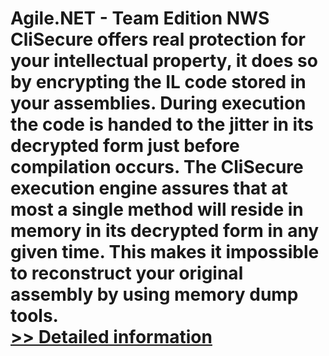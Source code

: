 # Agile.NET - Team Edition NWS<br />CliSecure offers real protection for your intellectual property, it does so by encrypting the IL code stored in your assemblies. During execution the code is handed to the jitter in its decrypted form just before compilation occurs. The CliSecure execution engine assures that at most a single method will reside in memory in its decrypted form in any given time. This makes it impossible to reconstruct your original assembly by using memory dump tools.<br />[>> Detailed information](https://secure.shareit.com/shareit/product.html?productid=300425121&affiliateid=200057808)